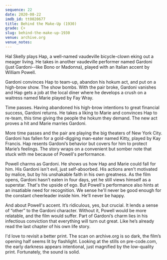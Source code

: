```yaml
---
sequence: 22
date: 2020-08-22
imdb_id: tt0020677
title: Behind the Make-Up (1930)
grade: C+
slug: behind-the-make-up-1930
venue: archive.org
venue_notes:
---
```


Hal Skelly plays Hap, a well-named vaudeville bicycle-clown eking out a meager living. He takes in another vaudeville performer named Gardoni (just Gardoni--like Bono or Madonna), played with an Italian accent by William Powell.

<!-- end -->

Gardoni convinces Hap to team-up, abandon his hokum act, and put on a high-brow show. The show bombs. With the pair broke, Gardoni vanishes and Hap gets a job at the local diner where he develops a crush on a waitress named Marie played by Fay Wray.

Time passes. Having abandoned his high-brow intentions to great financial success, Gardoni returns. He takes a liking to Marie and convinces Hap to re-team, this time giving the people the hokum they demand. The new act proves a hit and Marie marries Gardoni.

More time passes and the pair are playing the big theaters of New York City. Gardoni has fallen for a gold-digging man-eater named Kitty, played by Kay Francis. Hap resents Gardoni’s behavior but covers for him to protect Marie’s feelings. The story wraps on a convenient but somber note that stuck with me because of Powell's performance.

Powell charms as Gardoni. He shows us how Hap and Marie could fall for him. His Gardoni isn't evil, just self-absorbed. His actions aren't motivated by malice, but by his unshakable faith in his own greatness. As the film opens, Gardoni hasn’t eaten in four days, yet he still views himself as a superstar. That's the upside of ego. But Powell's performance also hints at an insatiable need for recognition. We sense he'll never be good enough for the constant cheerleader inside him. He'll never be happy.

And about Powell's accent. It’s ridiculous, yes, but crucial. It lends a sense of “other” to the Gardoni character. Without it, Powell would be more relatable, and the film would suffer. Part of Gardoni’s charm lies in his infectious conviction that everything will turn out great. Like he’s already read the last chapter of his own life story.

I'd love to revisit a better print. The scan on archive.org is so dark, the film’s opening half seems lit by flashlight. Looking at the stills on pre-code.com, the early darkness appears intentional, just magnified by the low-quality print. Fortunately, the sound is solid.

